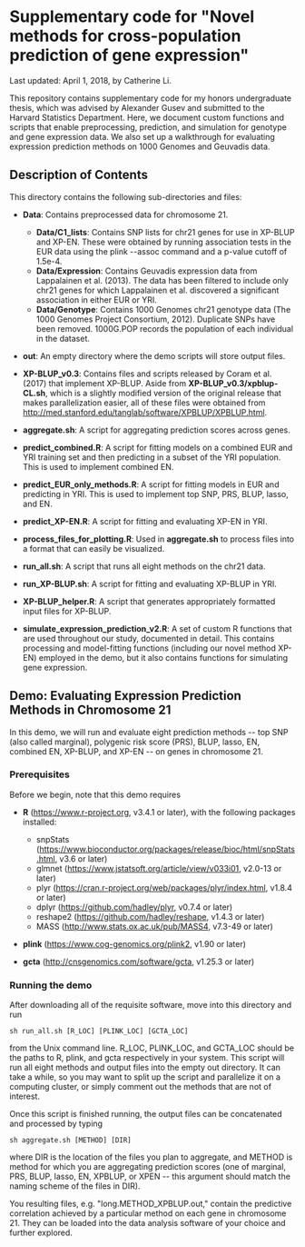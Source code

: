 # Supplementary code for "Novel methods for cross-population prediction of gene expression"

Last updated: April 1, 2018, by Catherine Li.

This repository contains supplementary code for my honors undergraduate thesis, which was advised by Alexander Gusev and submitted to the Harvard Statistics Department. Here, we document custom functions and scripts that enable preprocessing, prediction, and simulation for genotype and gene expression data. We also set up a walkthrough for evaluating expression prediction methods on 1000 Genomes and Geuvadis data.

## Description of Contents

This directory contains the following sub-directories and files:

- **Data**: Contains preprocessed data for chromosome 21.
    - **Data/C1_lists**: Contains SNP lists for chr21 genes for use in XP-BLUP and XP-EN. These were obtained by running association tests in the EUR data using the plink --assoc command and a p-value cutoff of 1.5e-4.
    - **Data/Expression**: Contains Geuvadis expression data from Lappalainen et al. (2013). The data has been filtered to include only chr21 genes for which Lappalainen et al. discovered a significant association in either EUR or YRI.
    - **Data/Genotype**: Contains 1000 Genomes chr21 genotype data (The 1000 Genomes Project Consortium, 2012). Duplicate SNPs have been removed. 1000G.POP records the population of each individual in the dataset.

- **out**: An empty directory where the demo scripts will store output files.

- **XP-BLUP_v0.3**: Contains files and scripts released by Coram et al. (2017) that implement XP-BLUP. Aside from **XP-BLUP_v0.3/xpblup-CL.sh**, which is a slightly modified version of the original release that makes parallelization easier, all of these files were obtained from http://med.stanford.edu/tanglab/software/XPBLUP/XPBLUP.html.

- **aggregate.sh**: A script for aggregating prediction scores across genes.

- **predict_combined.R**: A script for fitting models on a combined EUR and YRI training set and then predicting in a subset of the YRI population. This is used to implement combined EN.

- **predict_EUR_only_methods.R**: A script for fitting models in EUR and predicting in YRI. This is used to implement top SNP, PRS, BLUP, lasso, and EN.

- **predict_XP-EN.R**: A script for fitting and evaluating XP-EN in YRI.

- **process_files_for_plotting.R**: Used in **aggregate.sh** to process files into a format that can easily be visualized.

- **run_all.sh**: A script that runs all eight methods on the chr21 data.

- **run_XP-BLUP.sh**: A script for fitting and evaluating XP-BLUP in YRI.

- **XP-BLUP_helper.R**: A script that generates appropriately formatted input files for XP-BLUP.

- **simulate_expression_prediction_v2.R**: A set of custom R functions that are used throughout our study, documented in detail. This contains processing and model-fitting functions (including our novel method XP-EN) employed in the demo, but it also contains functions for simulating gene expression.

## Demo: Evaluating Expression Prediction Methods in Chromosome 21

In this demo, we will run and evaluate eight prediction methods -- top SNP (also called marginal), polygenic risk score (PRS), BLUP, lasso, EN, combined EN, XP-BLUP, and XP-EN -- on genes in chromosome 21.

### Prerequisites

Before we begin, note that this demo requires

- **R** (https://www.r-project.org, v3.4.1 or later), with the following packages installed:
    - snpStats (https://www.bioconductor.org/packages/release/bioc/html/snpStats.html, v3.6 or later)
    - glmnet (https://www.jstatsoft.org/article/view/v033i01, v2.0-13 or later)
    - plyr (https://cran.r-project.org/web/packages/plyr/index.html, v1.8.4 or later)
    - dplyr (https://github.com/hadley/plyr, v0.7.4 or later)
    - reshape2 (https://github.com/hadley/reshape, v1.4.3 or later)
    - MASS (http://www.stats.ox.ac.uk/pub/MASS4, v7.3-49 or later)

- **plink** (https://www.cog-genomics.org/plink2, v1.90 or later)

- **gcta** (http://cnsgenomics.com/software/gcta, v1.25.3 or later)

### Running the demo

After downloading all of the requisite software, move into this directory and run
```
sh run_all.sh [R_LOC] [PLINK_LOC] [GCTA_LOC]
```
from the Unix command line. R_LOC, PLINK_LOC, and GCTA_LOC should be the paths to R, plink, and gcta respectively in your system. This script will run all eight methods and output files into the empty out directory. It can take a while, so you may want to split up the script and parallelize it on a computing cluster, or simply comment out the methods that are not of interest.

Once this script is finished running, the output files can be concatenated and processed by typing
```
sh aggregate.sh [METHOD] [DIR]
```
where DIR is the location of the files you plan to aggregate, and METHOD is method for which you are aggregating prediction scores (one of marginal, PRS, BLUP, lasso, EN, XPBLUP, or XPEN -- this argument should match the naming scheme of the files in DIR).

You resulting files, e.g. "long.METHOD_XPBLUP.out," contain the predictive correlation achieved by a particular method on each gene in chromosome 21. They can be loaded into the data analysis software of your choice and further explored.
